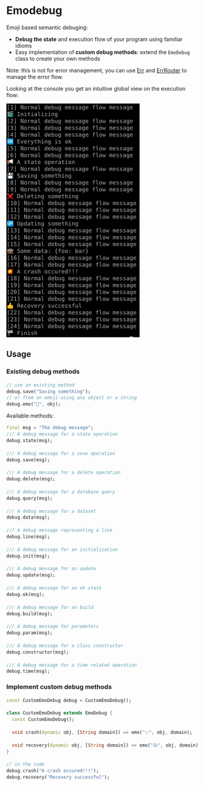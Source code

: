 # Emodebug

Emoji based semantic debuging:

- **Debug the state** and execution flow of your program using familiar idioms
- Easy implementation of **custom debug methods**: extend the `EmoDebug` class to create your own methods

Note: this is not for error management, you can use [Err](https://github.com/synw/err) and [ErrRouter](https://github.com/synw/err_router) to manage the error flow.

Looking at the console you get an intuitive global view on the execution flow: 

![Screenshot](img/screenshot.png)

## Usage

### Existing debug methods

   ```dart
   // use an existing method
   debug.save("Saving something");
   // or from an emoji using any object or a string
   debug.emo("📢", obj);
   ```

Available methods:

   ```dart
   final msg = "The debug message";
  /// A debug message for a state operation
  debug.state(msg);

  /// A debug message for a save operation
  debug.save(msg);

  /// A debug message for a delete operation
  debug.delete(msg);

  /// A debug message for a database query
  debug.query(msg);

  /// A debug message for a dataset
  debug.data(msg);

  /// A debug message representing a line
  debug.line(msg);

  /// A debug message for an initialization
  debug.init(msg);

  /// A debug message for an update
  debug.update(msg);

  /// A debug message for an ok state
  debug.ok(msg);

  /// A debug message for an build
  debug.build(msg);

  /// A debug message for parameters
  debug.param(msg);

  /// A debug message for a class constructor
  debug.constructor(msg);

  /// A debug message for a time related operation
  debug.time(msg);
  ```

### Implement custom debug methods

   ```dart
   const CustomEmoDebug debug = CustomEmoDebug();

   class CustomEmoDebug extends EmoDebug {
     const CustomEmoDebug();
   
     void crash(dynamic obj, [String domain]) => emo("💥", obj, domain);
   
     void recovery(dynamic obj, [String domain]) => emo("👍", obj, domain);
   }

   // in the code
   debug.crash("A crash occured!!!");
   debug.recovery("Recovery successful");
   ```
